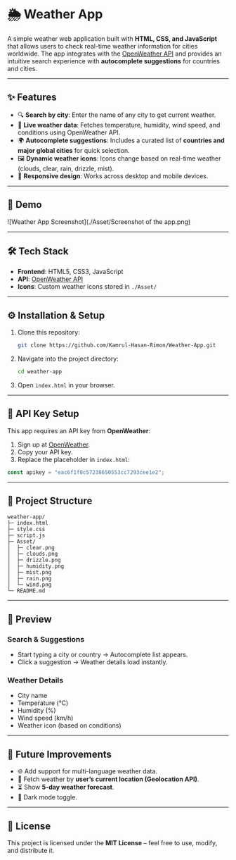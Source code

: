# 🌦️ Weather App

A simple weather web application built with **HTML, CSS, and JavaScript** that allows users to check real-time weather information for cities worldwide. The app integrates with the [OpenWeather API](https://openweathermap.org/api) and provides an intuitive search experience with **autocomplete suggestions** for countries and cities.

---

## ✨ Features

* 🔍 **Search by city**: Enter the name of any city to get current weather.
* 📡 **Live weather data**: Fetches temperature, humidity, wind speed, and conditions using OpenWeather API.
* 🌍 **Autocomplete suggestions**: Includes a curated list of **countries and major global cities** for quick selection.
* 🖼️ **Dynamic weather icons**: Icons change based on real-time weather (clouds, clear, rain, drizzle, mist).
* 📱 **Responsive design**: Works across desktop and mobile devices.

---

## 🚀 Demo

![Weather App Screenshot](./Asset/Screenshot of the app.png)


---

## 🛠️ Tech Stack

* **Frontend**: HTML5, CSS3, JavaScript
* **API**: [OpenWeather API](https://openweathermap.org/)
* **Icons**: Custom weather icons stored in `./Asset/`

---

## ⚙️ Installation & Setup

1. Clone this repository:

   ```bash
   git clone https://github.com/Kamrul-Hasan-Rimon/Weather-App.git
   ```
2. Navigate into the project directory:

   ```bash
   cd weather-app
   ```
3. Open `index.html` in your browser.

---

## 🔑 API Key Setup

This app requires an API key from **OpenWeather**:

1. Sign up at [OpenWeather](https://home.openweathermap.org/users/sign_up).
2. Copy your API key.
3. Replace the placeholder in `index.html`:

```javascript
const apikey = "eac6f1f8c57238650553cc7293cee1e2";
```

---

## 📂 Project Structure

```
weather-app/
├─ index.html
├─ style.css
├─ script.js     
├─ Asset/
│  ├─ clear.png
│  ├─ clouds.png
│  ├─ drizzle.png
│  ├─ humidity.png
│  ├─ mist.png
│  ├─ rain.png
│  └─ wind.png
└─ README.md

```

---

## 📸 Preview

### Search & Suggestions

* Start typing a city or country → Autocomplete list appears.
* Click a suggestion → Weather details load instantly.

### Weather Details

* City name
* Temperature (°C)
* Humidity (%)
* Wind speed (km/h)
* Weather icon (based on conditions)

---

## 🚧 Future Improvements

* 🌐 Add support for multi-language weather data.
* 📍 Fetch weather by **user’s current location (Geolocation API)**.
* ⏳ Show **5-day weather forecast**.
* 🎨 Dark mode toggle.

---

## 📜 License

This project is licensed under the **MIT License** – feel free to use, modify, and distribute it.
